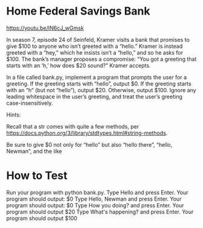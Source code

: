 # Home Federal Savings Bank
https://youtu.be/IN6cJ_wGmsk

In season 7, episode 24 of Seinfeld, Kramer visits a bank that promises to give $100 to anyone who isn’t greeted with a “hello.” Kramer is instead greeted with a “hey,” which he insists isn’t a “hello,” and so he asks for $100. The bank’s manager proposes a compromise: “You got a greeting that starts with an ‘h,’ how does $20 sound?” Kramer accepts.

In a file called bank.py, implement a program that prompts the user for a greeting. If the greeting starts with “hello”, output $0. If the greeting starts with an “h” (but not “hello”), output $20. Otherwise, output $100. Ignore any leading whitespace in the user’s greeting, and treat the user’s greeting case-insensitively.

Hints:

Recall that a str comes with quite a few methods, per https://docs.python.org/3/library/stdtypes.html#string-methods.

Be sure to give $0 not only for “hello” but also “hello there”, “hello, Newman”, and the like

# How to Test
Run your program with python bank.py.
Type Hello and press Enter. Your program should output:
$0 
Type Hello, Newman and press Enter. Your program should output:
$0
Type How you doing? and press Enter. Your program should output
$20
Type What's happening? and press Enter. Your program should output
$100

